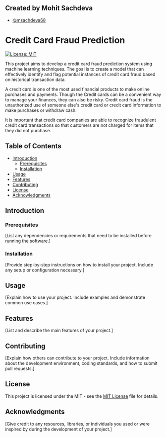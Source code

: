 
## Created by Mohit Sachdeva

- [@msachdeva68](https://github.com/msachdeva68)

# Credit Card Fraud Prediction

[![License: MIT](https://img.shields.io/badge/License-MIT-yellow.svg)](https://opensource.org/licenses/MIT)

This project aims to develop a credit card fraud prediction system using machine learning techniques. The goal is to create a model that can effectively identify and flag potential instances of credit card fraud based on historical transaction data.


A credit card is one of the most used financial products to make online purchases and payments. Though the Credit cards can be a convenient way to manage your finances, they can also be risky. Credit card fraud is the unauthorized use of someone else's credit card or credit card information to make purchases or withdraw cash.

It is important that credit card companies are able to recognize fraudulent credit card transactions so that customers are not charged for items that they did not purchase.

## Table of Contents
- [Introduction](#introduction)
  - [Prerequisites](#prerequisites)
  - [Installation](#installation)
- [Usage](#usage)
- [Features](#features)
- [Contributing](#contributing)
- [License](#license)
- [Acknowledgments](#acknowledgments)

## Introduction

### Prerequisites

[List any dependencies or requirements that need to be installed before running the software.]

### Installation

[Provide step-by-step instructions on how to install your project. Include any setup or configuration necessary.]

## Usage

[Explain how to use your project. Include examples and demonstrate common use cases.]

## Features

[List and describe the main features of your project.]

## Contributing

[Explain how others can contribute to your project. Include information about the development environment, coding standards, and how to submit pull requests.]

## License

This project is licensed under the MIT - see the [MIT License](LICENSE) file for details.

## Acknowledgments

[Give credit to any resources, libraries, or individuals you used or were inspired by during the development of your project.]

